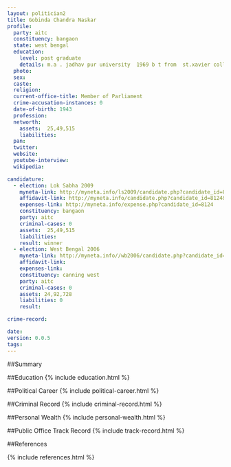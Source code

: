 ```yaml
---
layout: politician2
title: Gobinda Chandra Naskar
profile: 
  party: aitc
  constituency: bangaon
  state: west bengal
  education: 
    level: post graduate
    details: m.a . jadhav pur university  1969 b t from  st.xavier college 1969
  photo: 
  sex: 
  caste: 
  religion: 
  current-office-title: Member of Parliament
  crime-accusation-instances: 0
  date-of-birth: 1943
  profession: 
  networth: 
    assets:  25,49,515
    liabilities: 
  pan: 
  twitter: 
  website: 
  youtube-interview: 
  wikipedia: 

candidature: 
  - election: Lok Sabha 2009
    myneta-link: http://myneta.info/ls2009/candidate.php?candidate_id=8124
    affidavit-link: http://myneta.info/candidate.php?candidate_id=8124&scan=original
    expenses-link: http://myneta.info/expense.php?candidate_id=8124
    constituency: bangaon 
    party: aitc
    criminal-cases: 0
    assets:  25,49,515
    liabilities: 
    result: winner 
  - election: West Bengal 2006
    myneta-link: http://myneta.info//wb2006/candidate.php?candidate_id=572
    affidavit-link: 
    expenses-link: 
    constituency: canning west 
    party: aitc
    criminal-cases: 0
    assets: 24,92,728
    liabilities: 0
    result:  

crime-record: 

date: 
version: 0.0.5
tags: 
---
```

##Summary


##Education
{% include education.html %}


##Political Career
{% include political-career.html %}


##Criminal Record
{% include criminal-record.html %}


##Personal Wealth
{% include personal-wealth.html %}


##Public Office Track Record
{% include track-record.html %}


##References


{% include references.html %}